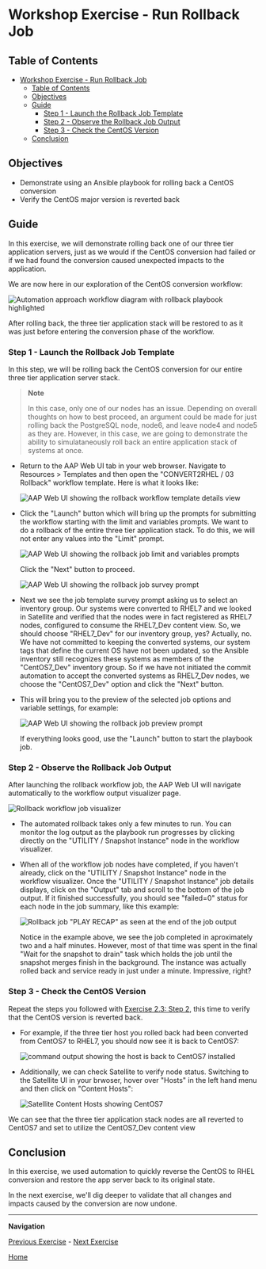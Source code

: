 # Workshop Exercise - Run Rollback Job

## Table of Contents

- [Workshop Exercise - Run Rollback Job](#workshop-exercise---run-rollback-job)
  - [Table of Contents](#table-of-contents)
  - [Objectives](#objectives)
  - [Guide](#guide)
    - [Step 1 - Launch the Rollback Job Template](#step-1---launch-the-rollback-job-template)
    - [Step 2 - Observe the Rollback Job Output](#step-2---observe-the-rollback-job-output)
    - [Step 3 - Check the CentOS Version](#step-3---check-the-centos-version)
  - [Conclusion](#conclusion)

## Objectives

* Demonstrate using an Ansible playbook for rolling back a CentOS conversion
* Verify the CentOS major version is reverted back

## Guide

In this exercise, we will demonstrate rolling back one of our three tier application servers, just as we would if the CentOS conversion had failed or if we had found the conversion caused unexpected impacts to the application.

We are now here in our exploration of the CentOS conversion workflow:

![Automation approach workflow diagram with rollback playbook highlighted](images/conversion-workflow-hl-rollback.png)

After rolling back, the three tier application stack will be restored to as it was just before entering the conversion phase of the workflow.

### Step 1 - Launch the Rollback Job Template

In this step, we will be rolling back the CentOS conversion for our entire three tier application server stack.

> **Note**
>
> In this case, only one of our nodes has an issue. Depending on overall thoughts on how to best proceed, an argument could be made for just rolling back the PostgreSQL node, node6, and leave node4 and node5 as they are. However, in this case, we are going to demonstrate the ability to simulataneously roll back an entire application stack of systems at once.

- Return to the AAP Web UI tab in your web browser. Navigate to Resources > Templates and then open the "CONVERT2RHEL / 03 Rollback" workflow template. Here is what it looks like:

  ![AAP Web UI showing the rollback workflow template details view](images/rollback_template.png)

- Click the "Launch" button which will bring up the prompts for submitting the workflow starting with the limit and variables prompts. We want to do a rollback of the entire three tier application stack. To do this, we will not enter any values into the "Limit" prompt.

  ![AAP Web UI showing the rollback job limit and variables prompts](images/rollback_prompts.png)

  Click the "Next" button to proceed.

  ![AAP Web UI showing the rollback job survey prompt](images/rollback_survey.png)

- Next we see the job template survey prompt asking us to select an inventory group. Our systems were converted to RHEL7 and we looked in Satellite and verified that the nodes were in fact registered as RHEL7 nodes, configured to consume the RHEL7_Dev content view. So, we should choose "RHEL7_Dev" for our inventory group, yes? Actually, no. We have not committed to keeping the converted systems, our system tags that define the current OS have not been updated, so the Ansible inventory still recognizes these systems as members of the "CentOS7_Dev" inventory group. So if we have not initiated the commit automation to accept the converted systems as RHEL7_Dev nodes, we choose the "CentOS7_Dev" option and click the "Next" button.

- This will bring you to the preview of the selected job options and variable settings, for example:

  ![AAP Web UI showing the rollback job preview prompt](images/rollback_preview.png)

  If everything looks good, use the "Launch" button to start the playbook job.

### Step 2 - Observe the Rollback Job Output

After launching the rollback workflow job, the AAP Web UI will navigate automatically to the workflow output visualizer page.

  ![Rollback workflow job visualizer](images/rollback_workflow_job_visual.png)

- The automated rollback takes only a few minutes to run. You can monitor the log output as the playbook run progresses by clicking directly on the "UTILITY / Snapshot Instance" node in the workflow visualizer.

- When all of the workflow job nodes have completed, if you haven't already, click on the "UTILITY / Snapshot Instance" node in the workflow visualizer. Once the "UTILITY / Snapshot Instance" job details displays, click on the "Output" tab and scroll to the bottom of the job output. If it finished successfully, you should see "failed=0" status for each node in the job summary, like this example:

  ![Rollback job "PLAY RECAP" as seen at the end of the job output](images/rollback_job_recap.png)

  Notice in the example above, we see the job completed in aproximately two and a half minutes. However, most of that time was spent in the final "Wait for the snapshot to drain" task which holds the job until the snapshot merges finish in the background. The instance was actually rolled back and service ready in just under a minute. Impressive, right?

### Step 3 - Check the CentOS Version

Repeat the steps you followed with [Exercise 2.3: Step 2](../2.3-check-upg/README.md#step-2---verify-the-hosts-are-converted-to-next-rhel-version), this time to verify that the CentOS version is reverted back.

- For example, if the three tier host you rolled back had been converted from CentOS7 to RHEL7, you should now see it is back to CentOS7:

  ![command output showing the host is back to CentOS7 installed](images/commands_after_rollback.png)

- Additionally, we can check Satellite to verify node status. Switching to the Satellite UI in your brwoser, hover over "Hosts" in the left hand menu and then click on "Content Hosts":

  ![Satellite Content Hosts showing CentOS7](images/rollback_satellite_content_hosts.png)

We can see that the three tier application stack nodes are all reverted to CentOS7 and set to utilize the CentOS7_Dev content view

## Conclusion

In this exercise, we used automation to quickly reverse the CentOS to RHEL conversion and restore the app server back to its original state.

In the next exercise, we'll dig deeper to validate that all changes and impacts caused by the conversion are now undone.

---

**Navigation**

[Previous Exercise](../3.1-error-condition/README.md) - [Next Exercise](../3.3-check-undo/README.md)

[Home](../README.md)
